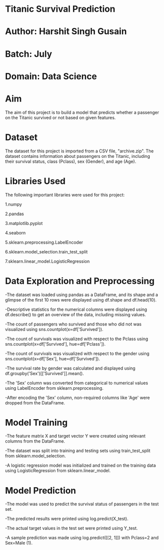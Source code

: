 # Titanic Survival Prediction  
# Author: Harshit Singh Gusain 
# Batch: July  
# Domain: Data Science

# Aim
The aim of this project is to build a model that predicts whether a passenger on the Titanic survived or not based on given features.

# Dataset
The dataset for this project is imported from a CSV file, "archive.zip". The dataset contains information about passengers on the Titanic, including their survival status, class (Pclass), sex (Gender), and age (Age).

# Libraries Used
The following important libraries were used for this project:

1.numpy

2.pandas

3.matplotlib.pyplot

4.seaborn

5.sklearn.preprocessing.LabelEncoder

6.sklearn.model_selection.train_test_split

7.sklearn.linear_model.LogisticRegression


# Data Exploration and Preprocessing

-The dataset was loaded using pandas as a DataFrame, and its shape and a glimpse of the first 10 rows were displayed using df.shape and df.head(10).

-Descriptive statistics for the numerical columns were displayed using df.describe() to get an overview of the data, including missing values.

-The count of passengers who survived and those who did not was visualized using sns.countplot(x=df['Survived']).

-The count of survivals was visualized with respect to the Pclass using sns.countplot(x=df['Survived'], hue=df['Pclass']).

-The count of survivals was visualized with respect to the gender using sns.countplot(x=df['Sex'], hue=df['Survived']).

-The survival rate by gender was calculated and displayed using df.groupby('Sex')[['Survived']].mean().

-The 'Sex' column was converted from categorical to numerical values using LabelEncoder from sklearn.preprocessing.

-After encoding the 'Sex' column, non-required columns like 'Age' were dropped from the DataFrame.

# Model Training

-The feature matrix X and target vector Y were created using relevant columns from the DataFrame.

-The dataset was split into training and testing sets using train_test_split from sklearn.model_selection.

-A logistic regression model was initialized and trained on the training data using LogisticRegression from sklearn.linear_model.

# Model Prediction

-The model was used to predict the survival status of passengers in the test set.

-The predicted results were printed using log.predict(X_test).

-The actual target values in the test set were printed using Y_test.

-A sample prediction was made using log.predict([[2, 1]]) with Pclass=2 and Sex=Male (1).
